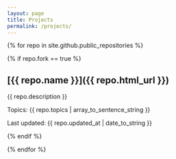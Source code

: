 ```yaml
---
layout: page
title: Projects
permalink: /projects/
---
```




{% for repo in site.github.public_repositories %}

{% if repo.fork == true  %}

## [{{ repo.name }}]({{ repo.html_url }})

{{ repo.description }}

Topics: {{ repo.topics | array_to_sentence_string }}

Last updated: {{ repo.updated_at | date_to_string }}

{% endif %}

{% endfor %}
